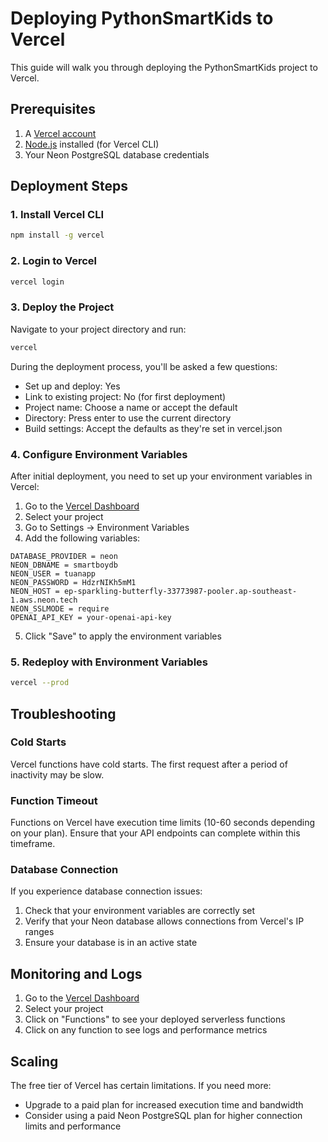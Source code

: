 # Deploying PythonSmartKids to Vercel

This guide will walk you through deploying the PythonSmartKids project to Vercel.

## Prerequisites

1. A [Vercel account](https://vercel.com/signup)
2. [Node.js](https://nodejs.org/) installed (for Vercel CLI)
3. Your Neon PostgreSQL database credentials

## Deployment Steps

### 1. Install Vercel CLI

```bash
npm install -g vercel
```

### 2. Login to Vercel

```bash
vercel login
```

### 3. Deploy the Project

Navigate to your project directory and run:

```bash
vercel
```

During the deployment process, you'll be asked a few questions:
- Set up and deploy: Yes
- Link to existing project: No (for first deployment)
- Project name: Choose a name or accept the default
- Directory: Press enter to use the current directory
- Build settings: Accept the defaults as they're set in vercel.json

### 4. Configure Environment Variables

After initial deployment, you need to set up your environment variables in Vercel:

1. Go to the [Vercel Dashboard](https://vercel.com/dashboard)
2. Select your project
3. Go to Settings → Environment Variables
4. Add the following variables:

```
DATABASE_PROVIDER = neon
NEON_DBNAME = smartboydb
NEON_USER = tuanapp
NEON_PASSWORD = HdzrNIKh5mM1
NEON_HOST = ep-sparkling-butterfly-33773987-pooler.ap-southeast-1.aws.neon.tech
NEON_SSLMODE = require
OPENAI_API_KEY = your-openai-api-key
```

5. Click "Save" to apply the environment variables

### 5. Redeploy with Environment Variables

```bash
vercel --prod
```

## Troubleshooting

### Cold Starts

Vercel functions have cold starts. The first request after a period of inactivity may be slow.

### Function Timeout

Functions on Vercel have execution time limits (10-60 seconds depending on your plan). Ensure that your API endpoints can complete within this timeframe.

### Database Connection

If you experience database connection issues:
1. Check that your environment variables are correctly set
2. Verify that your Neon database allows connections from Vercel's IP ranges
3. Ensure your database is in an active state

## Monitoring and Logs

1. Go to the [Vercel Dashboard](https://vercel.com/dashboard)
2. Select your project
3. Click on "Functions" to see your deployed serverless functions
4. Click on any function to see logs and performance metrics

## Scaling

The free tier of Vercel has certain limitations. If you need more:
- Upgrade to a paid plan for increased execution time and bandwidth
- Consider using a paid Neon PostgreSQL plan for higher connection limits and performance